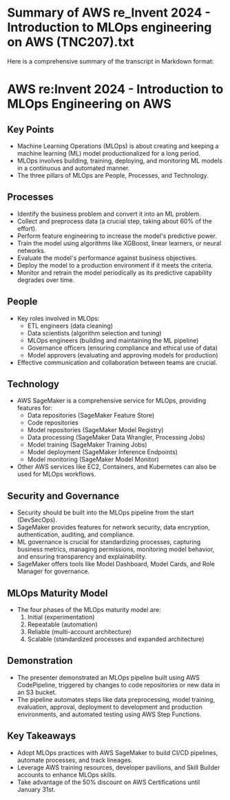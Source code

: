 # Summary of AWS re_Invent 2024 - Introduction to MLOps engineering on AWS (TNC207).txt

Here is a comprehensive summary of the transcript in Markdown format:

# AWS re:Invent 2024 - Introduction to MLOps Engineering on AWS

## Key Points

- Machine Learning Operations (MLOps) is about creating and keeping a machine learning (ML) model productionalized for a long period.
- MLOps involves building, training, deploying, and monitoring ML models in a continuous and automated manner.
- The three pillars of MLOps are People, Processes, and Technology.

## Processes

- Identify the business problem and convert it into an ML problem.
- Collect and preprocess data (a crucial step, taking about 60% of the effort).
- Perform feature engineering to increase the model's predictive power.
- Train the model using algorithms like XGBoost, linear learners, or neural networks.
- Evaluate the model's performance against business objectives.
- Deploy the model to a production environment if it meets the criteria.
- Monitor and retrain the model periodically as its predictive capability degrades over time.

## People

- Key roles involved in MLOps:
  - ETL engineers (data cleaning)
  - Data scientists (algorithm selection and tuning)
  - MLOps engineers (building and maintaining the ML pipeline)
  - Governance officers (ensuring compliance and ethical use of data)
  - Model approvers (evaluating and approving models for production)
- Effective communication and collaboration between teams are crucial.

## Technology

- AWS SageMaker is a comprehensive service for MLOps, providing features for:
  - Data repositories (SageMaker Feature Store)
  - Code repositories
  - Model repositories (SageMaker Model Registry)
  - Data processing (SageMaker Data Wrangler, Processing Jobs)
  - Model training (SageMaker Training Jobs)
  - Model deployment (SageMaker Inference Endpoints)
  - Model monitoring (SageMaker Model Monitor)
- Other AWS services like EC2, Containers, and Kubernetes can also be used for MLOps workflows.

## Security and Governance

- Security should be built into the MLOps pipeline from the start (DevSecOps).
- SageMaker provides features for network security, data encryption, authentication, auditing, and compliance.
- ML governance is crucial for standardizing processes, capturing business metrics, managing permissions, monitoring model behavior, and ensuring transparency and explainability.
- SageMaker offers tools like Model Dashboard, Model Cards, and Role Manager for governance.

## MLOps Maturity Model

- The four phases of the MLOps maturity model are:
  1. Initial (experimentation)
  2. Repeatable (automation)
  3. Reliable (multi-account architecture)
  4. Scalable (standardized processes and expanded architecture)

## Demonstration

- The presenter demonstrated an MLOps pipeline built using AWS CodePipeline, triggered by changes to code repositories or new data in an S3 bucket.
- The pipeline automates steps like data preprocessing, model training, evaluation, approval, deployment to development and production environments, and automated testing using AWS Step Functions.

## Key Takeaways

- Adopt MLOps practices with AWS SageMaker to build CI/CD pipelines, automate processes, and track lineages.
- Leverage AWS training resources, developer pavilions, and Skill Builder accounts to enhance MLOps skills.
- Take advantage of the 50% discount on AWS Certifications until January 31st.